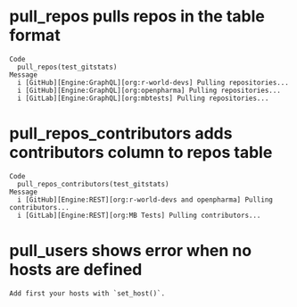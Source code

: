 # pull_repos pulls repos in the table format

    Code
      pull_repos(test_gitstats)
    Message
      i [GitHub][Engine:GraphQL][org:r-world-devs] Pulling repositories...
      i [GitHub][Engine:GraphQL][org:openpharma] Pulling repositories...
      i [GitLab][Engine:GraphQL][org:mbtests] Pulling repositories...

# pull_repos_contributors adds contributors column to repos table

    Code
      pull_repos_contributors(test_gitstats)
    Message
      i [GitHub][Engine:REST][org:r-world-devs and openpharma] Pulling contributors...
      i [GitLab][Engine:REST][org:MB Tests] Pulling contributors...

# pull_users shows error when no hosts are defined

    Add first your hosts with `set_host()`.

